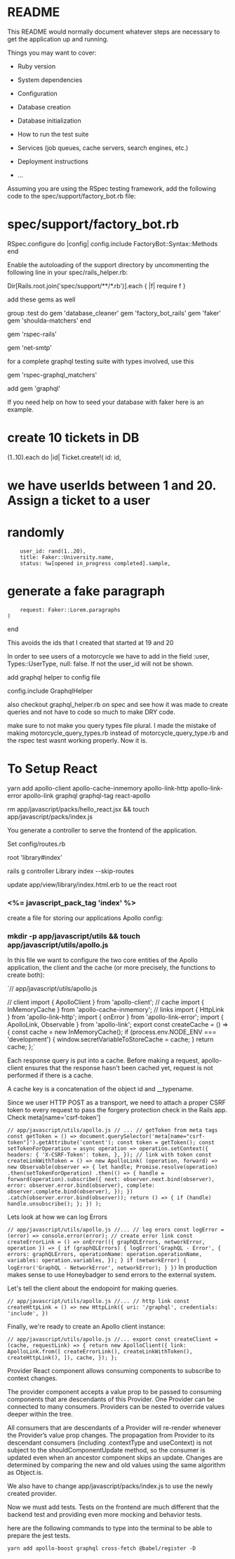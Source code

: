 # README

This README would normally document whatever steps are necessary to get the
application up and running.

Things you may want to cover:

* Ruby version

* System dependencies

* Configuration

* Database creation

* Database initialization

* How to run the test suite

* Services (job queues, cache servers, search engines, etc.)

* Deployment instructions

* ...


Assuming you are using the RSpec testing framework, add the following code to the spec/support/factory_bot.rb file:

# spec/support/factory_bot.rb
RSpec.configure do |config|
  config.include FactoryBot::Syntax::Methods
end

Enable the autoloading of the support directory by uncommenting the following line in your spec/rails_helper.rb:

Dir[Rails.root.join('spec/support/**/*.rb')].each { |f| require f }

add these gems as well 

group :test do
  gem 'database_cleaner'
  gem 'factory_bot_rails'
  gem 'faker'
  gem 'shoulda-matchers'
end

gem 'rspec-rails'

gem 'net-smtp'

for a complete graphql testing suite with types involved, use this

gem 'rspec-graphql_matchers'

add gem 'graphql'

If you need help on how to seed your database with faker here is an example.

# create 10 tickets in DB
(1..10).each do |id|
    Ticket.create!(
        id: id,
# we have userIds between 1 and 20. Assign a ticket to a user 
# randomly
        user_id: rand(1..20), 
        title: Faker::University.name, 
        status: %w[opened in_progress completed].sample,
# generate a fake paragraph
        request: Faker::Lorem.paragraphs 
    )
end

This avoids the ids that I created that started at 19 and 20

In order to see users of a motorcycle we have to add in the field :user, Types::UserType, null: false. If not the user_id will not be shown.

add graphql helper to config file 

config.include GraphqlHelper

also checkout graphql_helper.rb on spec and see how it was made to create queries and not have to code so much to make DRY code.

make sure to not make you query types file plural. I made the mistake of making motorcycle_query_types.rb instead of motorcycle_query_type.rb and the rspec test wasnt working properly. Now it is.

# To Setup React

yarn add apollo-client apollo-cache-inmemory apollo-link-http apollo-link-error apollo-link graphql graphql-tag react-apollo

rm app/javascript/packs/hello_react.jsx && touch app/javascript/packs/index.js

You generate a controller to serve the frontend of the application.

Set config/routes.rb

root 'library#index'

rails g controller Library index --skip-routes

update app/view/library/index.html.erb to ue the react root

### <div id="root">
### <%= javascript_pack_tag 'index' %>

create a file for storing our applications Apollo config:

### mkdir -p app/javascript/utils && touch app/javascript/utils/apollo.js

In this file we want to configure the two core entities of the Apollo application, the client and the cache (or more precisely, the functions to create both):

`// app/javascript/utils/apollo.js

// client
import { ApolloClient } from 'apollo-client';
// cache
import { InMemoryCache } from 'apollo-cache-inmemory';
// links
import { HttpLink } from 'apollo-link-http';
import { onError } from 'apollo-link-error';
import { ApolloLink, Observable } from 'apollo-link';
export const createCache = () => {
  const cache = new InMemoryCache();
  if (process.env.NODE_ENV === 'development') {
    window.secretVariableToStoreCache = cache;
  }
  return cache;
};`

Each response query is put into a cache. Before making a request, apollo-client ensures that the response hasn't been cached yet, request is not performed if there is a cache. 

A cache key is a concatenation of the object id and __typename.

Since we user HTTP POST as a transport, we need to attach a proper CSRF token to every
request to pass the forgery protection check in the Rails app. Check meta[name='csrf-token']

`// app/javascript/utils/apollo.js
// ...
// getToken from meta tags
const getToken = () =>
  document.querySelector('meta[name="csrf-token"]').getAttribute('content');
const token = getToken();
const setTokenForOperation = async operation =>
  operation.setContext({
    headers: {
      'X-CSRF-Token': token,
    },
  });
// link with token
const createLinkWithToken = () =>
  new ApolloLink(
    (operation, forward) =>
      new Observable(observer => {
        let handle;
        Promise.resolve(operation)
          .then(setTokenForOperation)
          .then(() => {
            handle = forward(operation).subscribe({
              next: observer.next.bind(observer),
              error: observer.error.bind(observer),
              complete: observer.complete.bind(observer),
            });
          })
          .catch(observer.error.bind(observer));
        return () => {
          if (handle) handle.unsubscribe();
        };
      })
  );
  `

  Lets look at how we can log Errors

  `
  // app/javascript/utils/apollo.js
//...
// log erors
const logError = (error) => console.error(error);
// create error link
const createErrorLink = () => onError(({ graphQLErrors, networkError, operation }) => {
  if (graphQLErrors) {
    logError('GraphQL - Error', {
      errors: graphQLErrors,
      operationName: operation.operationName,
      variables: operation.variables,
    });
  }
  if (networkError) {
    logError('GraphQL - NetworkError', networkError);
  }
})
`
In production makes sense to use Honeybadger to send errors to the external system.

Let's tell the client about the endopoint for making queries.

`// app/javascript/utils/apollo.js
//...
// http link
const createHttpLink = () => new HttpLink({
  uri: '/graphql',
  credentials: 'include',
})
`

Finally, we're ready to create an Apollo client instance:

`
// app/javascript/utils/apollo.js
//...
export const createClient = (cache, requestLink) => {
  return new ApolloClient({
    link: ApolloLink.from([
      createErrorLink(),
      createLinkWithToken(),
      createHttpLink(),
    ]),
    cache,
  });
};
`

Provider React component allows consuming components to subscribe to context changes.

The provider component accepts a value prop to be passed to consuming components that are descendants of this Provider. One Provider can be connected to many consumers. Providers can be nested to override values deeper within the tree.

All consumers that are descendants of a Provider will re-render whenever the Provider’s value prop changes. The propagation from Provider to its descendant consumers (including .contextType and useContext) is not subject to the shouldComponentUpdate method, so the consumer is updated even when an ancestor component skips an update.
Changes are determined by comparing the new and old values using the same algorithm as Object.is.

We also have to change app/javascript/packs/index.js to use the newly created provider.

Now we must add tests. Tests on the frontend are much different that the backend test and providing even more mocking and behavior tests.

here are the following commands to type into the terminal to be able to prepare the jest tests.

`yarn add apollo-boost graphql cross-fetch @babel/register -D`



